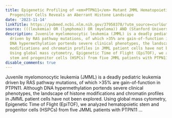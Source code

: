 ```yaml
---
title: Epigenetic Profiling of <em>PTPN11</em> Mutant JMML Hematopoietic Stem and
  Progenitor Cells Reveals an Aberrant Histone Landscape
date: '2023-11-14'
linkTitle: https://pubmed.ncbi.nlm.nih.gov/37958378/?utm_source=curl&utm_medium=rss&utm_campaign=pubmed-2&utm_content=1Rkszs2HVZ2RHP33OibaNFew6VK-LzjJWTD4GwmLlk8B-wCceh&fc=20220923065203&ff=20231114170826&v=2.17.9.post6+86293ac
source: (((leukemia) OR (lymphoma)) OR (myeloma)) AND (Stanford University[Affiliation])
description: Juvenile myelomonocytic leukemia (JMML) is a deadly pediatric leukemia
  driven by RAS pathway mutations, of which >35% are gain-of-function in PTPN11. Although
  DNA hypermethylation portends severe clinical phenotypes, the landscape of histone
  modifications and chromatin profiles in JMML patient cells have not been explored.
  Using global mass cytometry, Epigenetic Time of Flight (EpiTOF), we analyzed hematopoietic
  stem and progenitor cells (HSPCs) from five JMML patients with PTPN11 ...
disable_comments: true
---
```

Juvenile myelomonocytic leukemia (JMML) is a deadly pediatric leukemia driven by RAS pathway mutations, of which >35% are gain-of-function in PTPN11. Although DNA hypermethylation portends severe clinical phenotypes, the landscape of histone modifications and chromatin profiles in JMML patient cells have not been explored. Using global mass cytometry, Epigenetic Time of Flight (EpiTOF), we analyzed hematopoietic stem and progenitor cells (HSPCs) from five JMML patients with PTPN11 ...
